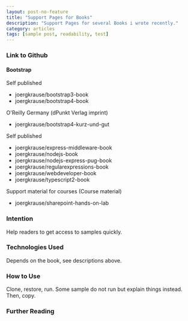 ```yaml
---
layout: post-no-feature
title: "Support Pages for Books"
description: "Support Pages for several Books i wrote recently."
category: articles
tags: [sample post, readability, test]
---
```


### Link to Github

#### Bootstrap 

Self published

* joergkrause/bootstrap3-book
* joergkrause/bootstrap4-book

O'Reilly Germany (dPunkt Verlag imprint)

* joergkrause/bootstrap4-kurz-und-gut

Self published

* joergkrause/express-middleware-book
* joergkrause/nodejs-book
* joergkrause/nodejs-express-pug-book
* joergkrause/regularexpressions-book
* joergkrause/webdeveloper-book
* joergkrause/typescript2-book

Support material for courses (Course material)

* joergkrause/sharepoint-hands-on-lab

### Intention

Help readers to get access to samples quickly.

### Technologies Used

Depends on the book, see descriptions above.

### How to Use

Clone, restore, run. Some sample do not run but explain things instead. Then, copy.

### Further Reading

